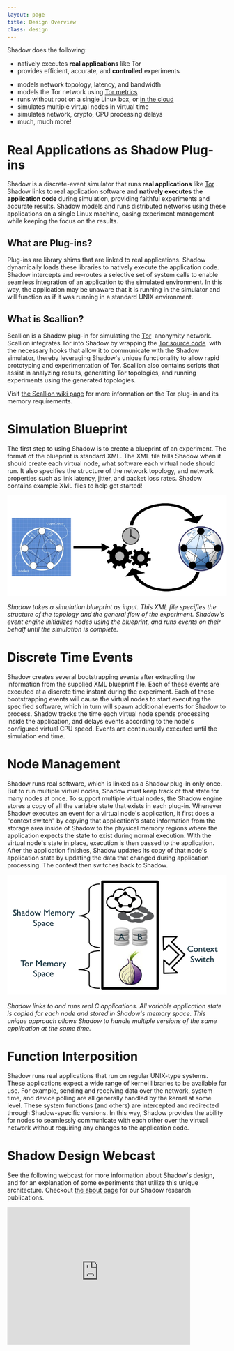 ```yaml
---
layout: page
title: Design Overview
class: design
---
```


Shadow does the following:

 * natively executes **real applications** like Tor
 * provides efficient, accurate, and **controlled** experiments
 + models network topology, latency, and bandwidth
 + models the Tor network using [Tor metrics][tormetrics] 
 + runs without root on a single Linux box, or [in the cloud][wiki-ec2]
 + simulates multiple virtual nodes in virtual time
 + simulates network, crypto, CPU processing delays
 + much, much more!

Real Applications as Shadow Plug-ins
====================================

Shadow is a discrete-event simulator that runs **real applications** like [Tor][tor] . Shadow links to real application software and **natively executes the application code** during simulation, providing faithful experiments and accurate results. Shadow models and runs distributed networks using these applications on a single Linux machine, easing experiment management while keeping the focus on the results.

What are Plug-ins?
------------------

Plug-ins are library shims that are linked to real applications. Shadow dynamically loads these libraries to natively execute the application code. Shadow intercepts and re-routes a selective set of system calls to enable seamless integration of an application to the simulated environment. In this way, the application may be unaware that it is running in the simulator and will function as if it was running in a standard UNIX environment.

What is Scallion?
-----------------

Scallion is a Shadow plug-in for simulating the [Tor][tor]  anonymity network. Scallion integrates Tor into Shadow by wrapping the [Tor source code][torsource]  with the necessary hooks that allow it to communicate with the Shadow simulator, thereby leveraging Shadow's unique functionality to allow rapid prototyping and experimentation of Tor. Scallion also contains scripts that assist in analyzing results, generating Tor topologies, and running experiments using the generated topologies.

Visit [the Scallion wiki page][wiki-scallion] for more information on the Tor plug-in and its memory requirements.


Simulation Blueprint
====================

The first step to using Shadow is to create a blueprint of an experiment. The format of the blueprint is standard XML. The XML file tells Shadow when it should create each virtual node, what software each virtual node should run. It also specifies the structure of the network topology, and network properties such as link latency, jitter, and packet loss rates. Shadow contains example XML files to help get started!

<a href="/assets/design1.png"><img title="design1" src="/assets/design1.png" alt="" width="520" /></a>

_Shadow takes a simulation blueprint as input. This XML file specifies the structure of the topology and the general flow of the experiment. Shadow's event engine initializes nodes using the blueprint, and runs events on their behalf until the simulation is complete._

Discrete Time Events
====================

Shadow creates several bootstrapping events after extracting the information from the supplied XML blueprint file. Each of these events are executed at a discrete time instant during the experiment. Each of these bootstrapping events will cause the virtual nodes to start executing the specified software, which in turn will spawn additional events for Shadow to process. Shadow tracks the time each virtual node spends processing inside the application, and delays events according to the node's configured virtual CPU speed. Events are continuously executed until the simulation end time.

Node Management
===============

Shadow runs real software, which is linked as a Shadow plug-in only once. But to run multiple virtual nodes, Shadow must keep track of that state for many nodes at once. To support multiple virtual nodes, the Shadow engine stores a copy of all the variable state that exists in each plug-in. Whenever Shadow executes an event for a virtual node's application, it first does a "context switch" by copying that application's state information from the storage area inside of Shadow to the physical memory regions where the application expects the state to exist during normal execution. With the virtual node's state in place, execution is then passed to the application. After the application finishes, Shadow updates its copy of that node's application state by updating the data that changed during application processing. The context then switches back to Shadow.

<a href="/assets/design2.png"><img title="design2" src="/assets/design2.png" alt="" width="520" /></a>

_Shadow links to and runs real C applications. All variable application state is copied for each node and stored in Shadow's memory space. This unique approach allows Shadow to handle multiple versions of the same application at the same time._

Function Interposition
======================

Shadow runs real applications that run on regular UNIX-type systems. These applications expect a wide range of kernel libraries to be available for use. For example, sending and receiving data over the network, system time, and device polling are all generally handled by the kernel at some level. These system functions (and others) are intercepted and redirected through Shadow-specific versions. In this way, Shadow provides the ability for nodes to seamlessly communicate with each other over the virtual network without requiring any changes to the application code.

Shadow Design Webcast
=====================

See the following webcast for more information about Shadow's design, and for an explanation of some experiments that utilize this unique architecture. Checkout [the about page](/about) for our Shadow research publications.

<iframe width="420" height="315" src="http://www.youtube-nocookie.com/embed/Tb7m8OdpD8A" frameborder="0" allowfullscreen></iframe>

[tor]: https://www.torproject.org/
[tormetrics]: https://metrics.torproject.org/
[torsource]: https://gitweb.torproject.org/tor.git
[wiki-ec2]: https://github.com/shadow/shadow/wiki/Running-Shadow-on-EC2
[wiki-scallion]: https://github.com/shadow/shadow/wiki/Using-the-scallion-plug-in
[youtube-shadow-design]: http://youtu.be/Tb7m8OdpD8A
